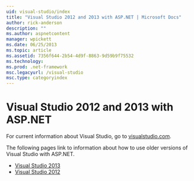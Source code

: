 ```yaml
---
uid: visual-studio/index
title: "Visual Studio 2012 and 2013 with ASP.NET | Microsoft Docs"
author: rick-anderson
description: ""
ms.author: aspnetcontent
manager: wpickett
ms.date: 06/25/2013
ms.topic: article
ms.assetid: 7356f644-2b54-4d9f-8863-9d59b9f75532
ms.technology: 
ms.prod: .net-framework
msc.legacyurl: /visual-studio
msc.type: categoryindex
---
```

# Visual Studio 2012 and 2013 with ASP.NET

For current information about Visual Studio, go to [visualstudio.com](https://www.visualstudio.com).

The following pages link to information about how to use older versions of Visual Studio with ASP.NET.

- [Visual Studio 2013](overview/2013/index.md)
- [Visual Studio 2012](overview/2012/index.md)

